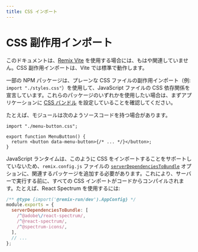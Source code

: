 ```yaml
---
title: CSS インポート
---
```


# CSS 副作用インポート

<docs-warning>このドキュメントは、[Remix Vite][remix-vite] を使用する場合には、もはや関連していません。CSS 副作用インポートは、Vite では標準で動作します。</docs-warning>

一部の NPM パッケージは、プレーンな CSS ファイルの副作用インポート（例: `import "./styles.css"`）を使用して、JavaScript ファイルの CSS 依存関係を宣言しています。これらのパッケージのいずれかを使用したい場合は、まずアプリケーションに [CSS バンドル][css-bundling] を設定していることを確認してください。

たとえば、モジュールは次のようソースコードを持つ場合があります。

```tsx
import "./menu-button.css";

export function MenuButton() {
  return <button data-menu-button>{/* ... */}</button>;
}
```

JavaScript ランタイムは、このように CSS をインポートすることをサポートしていないため、`remix.config.js` ファイルの [`serverDependenciesToBundle`][server-dependencies-to-bundle] オプションに、関連するパッケージを追加する必要があります。これにより、サーバーで実行する前に、すべての CSS インポートがコードからコンパイルされます。たとえば、React Spectrum を使用するには:

```js filename=remix.config.js
/** @type {import('@remix-run/dev').AppConfig} */
module.exports = {
  serverDependenciesToBundle: [
    /^@adobe\/react-spectrum/,
    /^@react-spectrum/,
    /^@spectrum-icons/,
  ],
  // ...
};
```

[css-bundling]: ./bundling
[server-dependencies-to-bundle]: ../file-conventions/remix-config#serverdependenciestobundle
[remix-vite]: ../guides/vite


